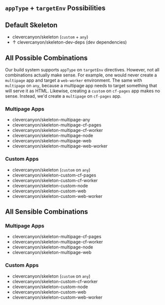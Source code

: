 ## `appType` + `targetEnv` Possibilities

## Default Skeleton

- clevercanyon/skeleton (`custom` + `any`)
- ↑ clevercanyon/skeleton-dev-deps (dev dependencies)

## All Possible Combinations

Our build system supports `appType` on `targetEnv` directives. However, not all combinations
actually make sense. For example, one would never create a `multipage` app and target a
`web-worker` environment. The same with `multipage` on `any`, because a multipage app needs to
target something that will serve it as HTML. Likewise, creating a `custom` on `cf-pages` app makes
no sense. Instead, we'd create a `multipage` on `cf-pages` app.

### Multipage Apps

- clevercanyon/skeleton-multipage-any
- clevercanyon/skeleton-multipage-cf-pages
- clevercanyon/skeleton-multipage-cf-worker
- clevercanyon/skeleton-multipage-node
- clevercanyon/skeleton-multipage-web
- clevercanyon/skeleton-multipage-web-worker

### Custom Apps

- clevercanyon/skeleton (`custom` on `any`)
- clevercanyon/skeleton-custom-cf-pages
- clevercanyon/skeleton-custom-cf-worker
- clevercanyon/skeleton-custom-node
- clevercanyon/skeleton-custom-web
- clevercanyon/skeleton-custom-web-worker

## All Sensible Combinations

### Multipage Apps

- clevercanyon/skeleton-multipage-cf-pages
- clevercanyon/skeleton-multipage-cf-worker
- clevercanyon/skeleton-multipage-node
- clevercanyon/skeleton-multipage-web

### Custom Apps

- clevercanyon/skeleton (`custom` on `any`)
- clevercanyon/skeleton-custom-cf-worker
- clevercanyon/skeleton-custom-node
- clevercanyon/skeleton-custom-web
- clevercanyon/skeleton-custom-web-worker
